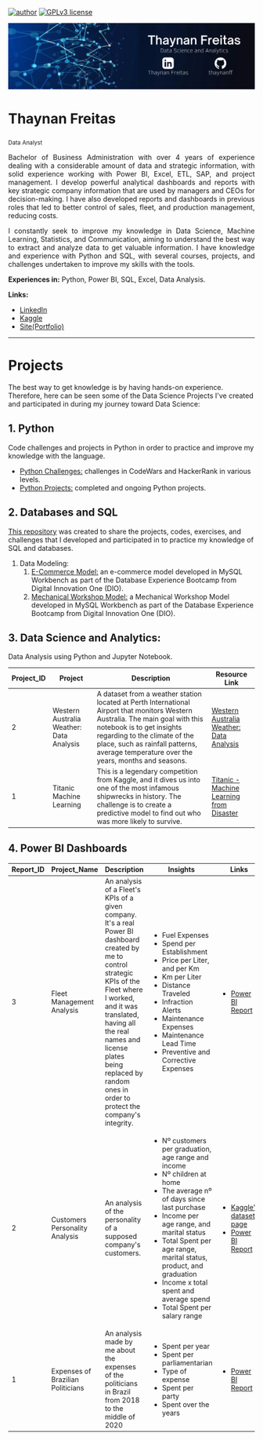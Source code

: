 [![author](https://img.shields.io/badge/author-thaynanff-blue)](https://www.linkedin.com/in/thaynanff/) [![GPLv3 license](https://img.shields.io/badge/License-GPLv3-blue.svg)](http://perso.crans.org/besson/LICENSE.html)

<p align="center">
  <img src="https://github.com/thaynanff/Data-Science-Projects/blob/main/bannerv2.png?raw=true" >
</p>


# Thaynan Freitas
<sub> Data Analyst </sub>

<p align="justify"> Bachelor of Business Administration with over 4 years of experience dealing with a considerable amount of data and strategic information, with solid experience working with Power BI, Excel, ETL, SAP, and project management. I develop powerful analytical dashboards and reports with key strategic company information that are used by managers and CEOs for decision-making. I have also developed reports and dashboards in previous roles that led to better control of sales, fleet, and production management, reducing costs.</p>

<p align="justify"> I constantly seek to improve my knowledge in Data Science, Machine Learning, Statistics, and Communication, aiming to understand the best way to extract and analyze data to get valuable information. I have knowledge and experience with Python and SQL, with several courses, projects, and challenges undertaken to improve my skills with the tools.</p>

**Experiences in:** Python, Power BI, SQL, Excel, Data Analysis.

**Links:**
* [LinkedIn](https://www.linkedin.com/in/thaynanff/)
* [Kaggle](https://www.kaggle.com/thaynanff/code)
* [Site(Portfolio)](https://www.thaynanfreitas.com/)

---
# Projects


The best way to get knowledge is by having hands-on experience. Therefore, here can be seen some of the Data Science Projects I've created and participated in during my journey toward Data Science:

## 1. Python

Code challenges and projects in Python in order to practice and improve my knowledge with the language.

- [Python Challenges:](https://github.com/thaynanff/Python-Challenges) challenges in CodeWars and HackerRank in various levels.
- [Python Projects:](https://github.com/thaynanff/Projects) completed and ongoing Python projects.

## 2. Databases and SQL

[This repository](https://github.com/thaynanff/Databases-and-SQL) was created to share the projects, codes, exercises, and challenges that I developed and participated in to practice my knowledge of SQL and databases.

1. Data Modeling:
   1. [E-Commerce Model:](https://github.com/thaynanff/Databases-and-SQL/tree/main/1.%20E-Commerce-Project) an e-commerce model developed in MySQL Workbench as part of the Database Experience Bootcamp from Digital Innovation One (DIO).
   2. [Mechanical Workshop Model:](https://github.com/thaynanff/Databases-and-SQL/tree/main/2.%20Mechanical%20Workshop%20Model) a Mechanical Workshop Model developed in MySQL Workbench as part of the Database Experience Bootcamp from Digital Innovation One (DIO).

## 3. Data Science and Analytics:

Data Analysis using Python and Jupyter Notebook.

| Project_ID | Project | Description | Resource Link |
| -------- | -------- | -------- |-------- |
|2| Western Australia Weather: Data Analysis | A dataset from a weather station located at Perth International Airport that monitors Western Australia. The main goal with this notebook is to get insights regarding to the climate of the place, such as rainfall patterns, average temperature over the years, months and seasons. | [Western Australia Weather: Data Analysis](https://www.kaggle.com/code/thaynanff/western-australia-weather-data-analysis/notebook)|
|1|Titanic Machine Learning| This is a legendary competition from Kaggle, and it dives us into one of the most infamous shipwrecks in history. The challenge is to create a predictive model to find out who was more likely to survive.| [Titanic - Machine Learning from Disaster](https://www.kaggle.com/code/thaynanff/titanic-machine-learning-from-disaster-v1)|


## 4. Power BI Dashboards 

| Report_ID | Project_Name | Description | Insights | Links |
| -------- | -------- | -------- |-------- | -------- | 
3| Fleet Management Analysis | An analysis of a Fleet's KPIs of a given company. It's a real Power BI dashboard created by me to control strategic KPIs of the Fleet where I worked, and it was translated, having all the real names and license plates being replaced by random ones in order to protect the company's integrity. | <ul><li>Fuel Expenses</li><li>Spend per Establishment</li><li>Price per Liter, and per Km</li><li>Km per Liter</li><li>Distance Traveled</li><li>Infraction Alerts</li><li>Maintenance Expenses</li><li>Maintenance Lead Time</li><li>Preventive and Corrective Expenses</li></ul> | <ul><li>[Power BI Report](https://app.powerbi.com/view?r=eyJrIjoiYjhmYzFmNzEtNWM3Zi00MThjLTg5MDQtZTA1MTZjOTczOTY3IiwidCI6IjcyNmE2MjA3LTUwZjYtNDlkNS1iMGQ0LTFhNGYwNmRiYjM4OSJ9)</li></ul> |
2 | Customers Personality Analysis | An analysis of the personality of a supposed company's customers.| <ul><li>Nº customers per graduation, age range and income</li><li>Nº children at home</li><li>The average nº of days since last purchase</li><li>Income per age range, and marital status</li><li>Total Spent per age range, marital status, product, and graduation</li><li>Income x total spent and average spend</li><li>Total Spent per salary range</li></ul> |<ul><li>[Kaggle's dataset page](https://www.kaggle.com/datasets/imakash3011/customer-personality-analysis)</li><li>[Power BI Report](https://app.powerbi.com/view?r=eyJrIjoiMzNiNWIzOWItMGZhYi00MmZlLTk1MjMtZGVmMjZlNzljZTExIiwidCI6IjcyNmE2MjA3LTUwZjYtNDlkNS1iMGQ0LTFhNGYwNmRiYjM4OSJ9)</li></ul> |
1 | Expenses of Brazilian Politicians | An analysis made by me about the expenses of the politicians in Brazil from 2018 to the middle of 2020 | <ul><li>Spent per year</li><li>Spent per parliamentarian</li><li>Type of expense</li><li>Spent per party</li><li>Spent over the years</li></ul> | <ul><li>[Power BI Report](https://app.powerbi.com/view?r=eyJrIjoiNGZjNDdhMWUtNzMwZi00YzBmLThjOTgtYTU2MGE1ODg4NDg4IiwidCI6IjcyNmE2MjA3LTUwZjYtNDlkNS1iMGQ0LTFhNGYwNmRiYjM4OSJ9)</li></ul> |
